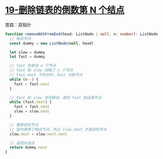 # [19-删除链表的倒数第 N 个结点](https://leetcode-cn.com/problems/remove-nth-node-from-end-of-list/)

思路：双指针

```ts
function removeNthFromEnd(head: ListNode | null, n: number): ListNode | null {
  // 哨兵节点
  const dummy = new ListNode(null, head)

  let slow = dummy
  let fast = dummy

  // fast 先移动 n 个节点
  // fast 和 slow 间隔了 n 个节点
  // fast.next 不存在时，fast 为尾节点
  while (n--) {
    fast = fast.next
  }

  // fast 和 slow 共同移动，直到 fast 到达尾节点
  while (fast.next) {
    fast = fast.next
    slow = slow.next
  }

  // 删除目标节点
  // 因为使用了哨兵节点，所以 slow.next 才是目标节点
  slow.next = slow.next.next

  // 返回头结点
  return dummy.next
}
```
